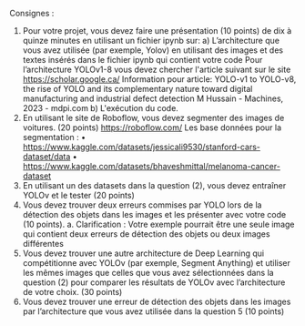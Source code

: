 Consignes :
1) Pour votre projet, vous devez faire une présentation (10 points) de dix à quinze minutes en utilisant un fichier ipynb sur:
a) L’architecture que vous avez utilisée (par exemple, Yolov) en utilisant des images et des textes insérés dans le fichier ipynb qui contient votre code
Pour l’architecture YOLOv1-8 vous devez chercher l'article suivant sur le site https://scholar.google.ca/
Information pour article: YOLO-v1 to YOLO-v8, the rise of YOLO and its complementary nature toward digital manufacturing and industrial defect detection
M Hussain - Machines, 2023 - mdpi.com
b) L'exécution du code.
2) En utilisant le site de Roboflow, vous devez segmenter des images de voitures. (20 points)
https://roboflow.com/
Les base données pour la segmentation :
• https://www.kaggle.com/datasets/jessicali9530/stanford-cars-dataset/data
• https://www.kaggle.com/datasets/bhaveshmittal/melanoma-cancer-dataset
3) En utilisant un des datasets dans la question (2), vous devez entraîner YOLOv et le tester (20 points)
4) Vous devez trouver deux erreurs commises par YOLO lors de la détection des objets dans les images et les présenter avec votre code (10 points).
a. Clarification : Votre exemple pourrait être une seule image qui contient deux erreurs de détection des objets ou deux images différentes
5) Vous devez trouver une autre architecture de Deep Learning qui compétitionne avec YOLOv (par exemple, Segment Anything) et utiliser les mêmes images que celles que vous avez sélectionnées dans la question (2) pour comparer les résultats de YOLOv avec l’architecture de votre choix. (30 points)
6) Vous devez trouver une erreur de détection des objets dans les images par l’architecture que vous avez utilisée dans la question 5 (10 points)
